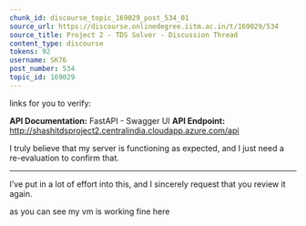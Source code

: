 ```yaml
---
chunk_id: discourse_topic_169029_post_534_01
source_url: https://discourse.onlinedegree.iitm.ac.in/t/169029/534
source_title: Project 2 - TDS Solver - Discussion Thread
content_type: discourse
tokens: 92
username: SK76
post_number: 534
topic_id: 169029
---
```


 links for you to verify:

**API Documentation:** FastAPI - Swagger UI
**API Endpoint:** http://shashitdsproject2.centralindia.cloudapp.azure.com/api

I truly believe that my server is functioning as expected, and I just need a re-evaluation to confirm that.

---

I’ve put in a lot of effort into this, and I sincerely request that you review it again.

as you can see my vm is working fine here
